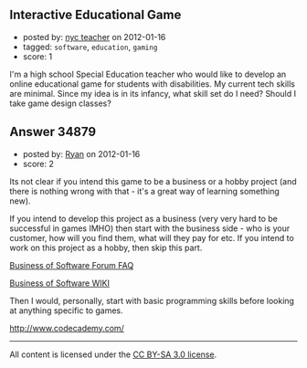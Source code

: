 ## Interactive Educational Game

- posted by: [nyc teacher](https://stackexchange.com/users/-1/15948-nyc-teacher) on 2012-01-16
- tagged: `software`, `education`, `gaming`
- score: 1

I'm a high school Special Education teacher who would like to develop an online educational game for students with disabilities. My current tech skills are minimal. Since my idea is in its infancy, what skill set do I need? Should I take game design classes?


## Answer 34879

- posted by: [Ryan](https://stackexchange.com/users/-1/465-ryan) on 2012-01-16
- score: 2

<p>Its not clear if you intend this game to be a business or a hobby project (and there is nothing wrong with that - it's a great way of learning something new).</p>

<p>If you intend to develop this project as a business (very very hard to be successful in games IMHO) then start with the business side - who is your customer, how will you find them, what will they pay for etc. If you intend to work on this project as a hobby, then skip this part.</p>

<p><a href="http://discuss.joelonsoftware.com/default.asp?W1341" rel="nofollow">Business of Software Forum FAQ</a></p>

<p><a href="http://discuss.joelonsoftware.com/?W1" rel="nofollow">Business of Software WIKI</a></p>

<p>Then I would, personally, start with basic programming skills before looking at anything specific to games.</p>

<p><a href="http://www.codecademy.com/" rel="nofollow">http://www.codecademy.com/</a></p>




---

All content is licensed under the [CC BY-SA 3.0 license](https://creativecommons.org/licenses/by-sa/3.0/).
